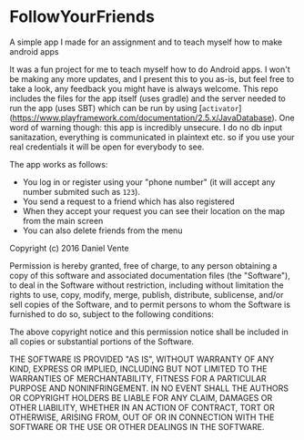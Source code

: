 # FollowYourFriends
A simple app I made for an assignment and to teach myself how to make android apps

It was a fun project for me to teach myself how to do Android apps. I won't be making any more updates, and I present this to you as-is, but feel free to take a look, any feedback you might have is always welcome. This repo includes the files for the app itself (uses gradle) and the server needed to run the app (uses SBT) which can be run by using [`activator`] (https://www.playframework.com/documentation/2.5.x/JavaDatabase). One word of warning though: this app is incredibly unsecure. I do no db input sanitazation, everything is communicated in plaintext etc. so if you use your real credentials it will be open for everybody to see. 

The app works as follows:
- You log in or register using your "phone number" (it will accept any number submited such as `123`).
- You send a request to a friend which has also registered
- When they accept your request you can see their location on the map from the main screen
- You can also delete friends from the menu

Copyright (c) 2016 Daniel Vente

Permission is hereby granted, free of charge, to any person obtaining a copy of this software and associated documentation files (the "Software"), to deal in the Software without restriction, including without limitation the rights to use, copy, modify, merge, publish, distribute, sublicense, and/or sell copies of the Software, and to permit persons to whom the Software is furnished to do so, subject to the following conditions:

The above copyright notice and this permission notice shall be included in all copies or substantial portions of the Software.

THE SOFTWARE IS PROVIDED "AS IS", WITHOUT WARRANTY OF ANY KIND, EXPRESS OR IMPLIED, INCLUDING BUT NOT LIMITED TO THE WARRANTIES OF MERCHANTABILITY, FITNESS FOR A PARTICULAR PURPOSE AND NONINFRINGEMENT. IN NO EVENT SHALL THE AUTHORS OR COPYRIGHT HOLDERS BE LIABLE FOR ANY CLAIM, DAMAGES OR OTHER LIABILITY, WHETHER IN AN ACTION OF CONTRACT, TORT OR OTHERWISE, ARISING FROM, OUT OF OR IN CONNECTION WITH THE SOFTWARE OR THE USE OR OTHER DEALINGS IN THE SOFTWARE.
